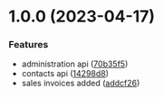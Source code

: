 # 1.0.0 (2023-04-17)

### Features

* administration api ([70b35f5](https://github.com/Print-one/moneybird-js//commit/70b35f52ae599898ab1c2df93aef77728d3e1feb))
* contacts api ([14298d8](https://github.com/Print-one/moneybird-js//commit/14298d8af8ef74e29e75abdf769a5e22bb2e7983))
* sales invoices added ([addcf26](https://github.com/Print-one/moneybird-js//commit/addcf262d4ff37af50d126a08cd8bdbc748c63a0))
